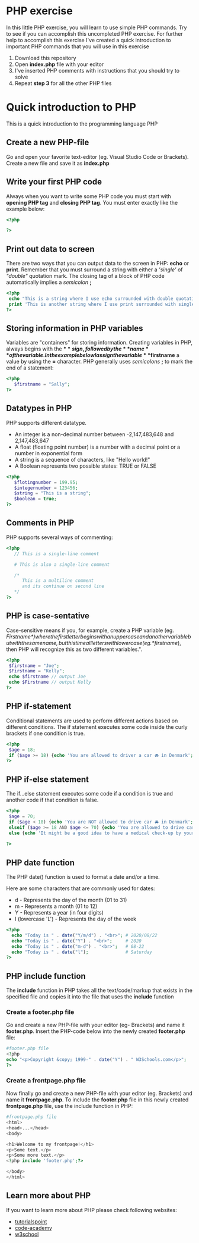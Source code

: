 # PHP exercise
In this little PHP exercise, you will learn to use simple PHP commands. Try to see if you can accomplish this uncompleted PHP exercise. For further help to accomplish this exercise I've created a quick introduction to important  PHP commands that you will use in this exercise
1. Download this repository
2. Open **index.php** file with your editor
3. I've inserted PHP comments with instructions that you should try to solve
4. Repeat **step 3** for all the other PHP files

# Quick introduction to PHP

This is a quick introduction to the programming language PHP

## Create a new PHP-file
Go and open your favorite text-editor (eg. Visual Studio Code or Brackets). Create a new file and save it as **index.php**

## Write your first PHP code

Always when you want to write some PHP code you must start with **opening PHP tag** and **closing PHP tag**.  You must enter exactly like the example below:

```php
<?php 

?>
```

## Print out data to screen
There are two ways that you can output data to the screen in PHP: **echo** or **print**. Remember that you must surround a string with either a *'single'* of *"double"* quotation mark. The closing tag of a block of PHP code automatically implies a *semicolon* **;** 
```php
<?php 
 echo "This is a string where I use echo surrounded with double quotation";
 print 'This is another string where I use print surrounded with single quotation';
?>
```

## Storing information in PHP variables

Variables are "containers" for storing information. Creating variables in PHP, always begins with the **$** sign, followed by the **name** of the variable. In the example below I assign the variable **$firstname** a value by using the **=** character. PHP generally uses *semicolons* **;** to mark the end of a statement:
```php
<?php 
   $firstname = "Sally";
?>
```

## Datatypes in PHP

PHP supports different datatype.
- An integer is a non-decimal number between -2,147,483,648 and 2,147,483,647
- A float (floating point number) is a number with a decimal point or a number in exponential form
- A string is a sequence of characters, like "Hello world!"
- A Boolean represents two possible states: TRUE or FALSE
```php
<?php 
   $flotingnumber = 199.95;
   $integernumber = 123456;
   $string = "This is a string";
   $boolean = true;
?>
```

## Comments in PHP
PHP supports several ways of commenting:
```php
<?php 
   // This is a single-line comment

   # This is also a single-line comment

   /* 
      This is a multiline comment 
      and its continue on second line
   */
?>
```

## PHP is case-sentative
Case-sensitive means if you, for example, create a PHP variable (eg. *$Firstname*) where the first letter begins with an uppercase and another variable but with the same name, but this time all letters with lowercase (eg. *$firstname*), then PHP will recognize this as two different variables.".
```php
<?php  
 $firstname = "Joe";
 $Firstname = "Kelly";
 echo $firstname // output Joe
 echo $Firstname // output Kelly
?>
```

## PHP if-statement
Conditional statements are used to perform different actions based on different conditions. The if statement executes some code inside the curly brackets if one condition is true.
```php
<?php  
 $age = 18;
 if ($age >= 18) {echo 'You are allowed to driver a car 🚘 in Denmark';}
?>
```

## PHP if-else statement
The if...else statement executes some code if a condition is true and another code if that condition is false.
```php
<?php  
 $age = 70;
 if ($age < 18) {echo 'You are NOT allowed to drive car 🚘 in Denmark';}
 elseif ($age >= 18 AND $age <= 70) {echo 'You are allowed to drive car 🚘 in Denmark';}
 else {echo 'It might be a good idea to have a medical check-up by your doctor if you want to continue driving car';}
 
?>
```

## PHP date function
The PHP date() function is used to format a date and/or a time.

Here are some characters that are commonly used for dates:

- d - Represents the day of the month (01 to 31)
- m - Represents a month (01 to 12)
- Y - Represents a year (in four digits)
- l (lowercase 'L') - Represents the day of the week

```php
<?php
  echo "Today is " . date("Y/m/d") . "<br>"; # 2020/08/22
  echo "Today is " . date("Y") . "<br>";     # 2020
  echo "Today is " . date("m-d") . "<br>";   # 08-22
  echo "Today is " . date("l");              # Saturday
?>
```

## PHP include function
The **include** function in PHP takes all the text/code/markup that exists in the specified file and copies it into the file that uses the **include** function
### Create a footer.php file
Go and create a new PHP-file with your editor (eg- Brackets) and  name it **footer.php**. Insert the PHP-code below into the newly created **footer.php** file:
```php
#footer.php file
<?php
echo "<p>Copyright &copy; 1999-" . date("Y") . " W3Schools.com</p>";
?>
```

### Create a frontpage.php file
Now finally go and create a new PHP-file with your editor (eg. Brackets) and name it **frontpage.php**. To include the **footer.php** file in this newly created **frontpage.php** file, use the include function in PHP:

```php
#frontpage.php file
<html>
<head>...</head>
<body>

<h1>Welcome to my frontpage!</h1>
<p>Some text.</p>
<p>Some more text.</p>
<?php include 'footer.php';?>

</body>
</html>
```

## Learn more about PHP 
If you want to learn more about PHP please check following websites:

- [tutorialspoint](https://www.tutorialspoint.com/php/index.htm)
- [code-academy](https://www.codecademy.com/learn/learn-php)
- [w3school](https://www.w3schools.com/php/DEFAULT.asp)
